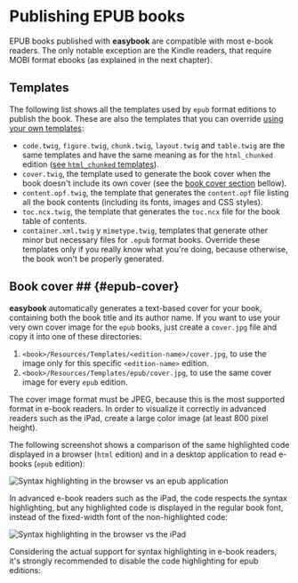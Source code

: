 # Publishing EPUB books

EPUB books published with **easybook** are compatible with most e-book readers.
The only notable exception are the Kindle readers, that require MOBI format
ebooks (as explained in the next chapter).

## Templates ##

The following list shows all the templates used by `epub` format editions to
publish the book. These are also the templates that you can override 
[using your own templates](#custom-templates):

  * `code.twig`, `figure.twig`, `chunk.twig`, `layout.twig` and `table.twig` 
    are the same templates and have the same meaning as for the `html_chunked` 
    edition ([see `html_chunked` templates](#html-templates)).
  * `cover.twig`, the template used to generate the book cover when the book
    doesn't include its own cover (see the [book cover section](#epub-cover) 
    bellow).
  * `content.opf.twig`, the template that generates the `content.opf` file 
    listing all the book contents (including its fonts, images and CSS styles).
  * `toc.ncx.twig`, the template that generates the `toc.ncx` file for the book
    table of contents.
  * `container.xml.twig` y `mimetype.twig`, templates that generate other minor
    but necessary files for `.epub` format books. Override these templates only
    if you really know what you're doing, because otherwise, the book won't be
    properly generated.

## Book cover ## {#epub-cover}

**easybook** automatically generates a text-based cover for your book, 
containing both the book title and its author name. If you want to use your 
very own cover image for the `epub` books, just create a `cover.jpg` file 
and copy it into one of these directories:

  1. `<book>/Resources/Templates/<edition-name>/cover.jpg`, to use the image
     only for this specific `<edition-name>` edition.
  2. `<book>/Resources/Templates/epub/cover.jpg`, to use the same cover image
     for every `epub` edition.

The cover image format must be JPEG, because this is the most supported format
in e-book readers. In order to visualize it correctly in advanced readers such
as the iPad, create a large color image (at least 800 pixel height).

The following screenshot shows a comparison of the same highlighted code 
displayed in a browser (`html` edition) and in a desktop application to read e-books (`epub` edition):

![Syntax highlighting in the browser vs an epub application](syntax_highlighting_browser_vs_app.png)

In advanced e-book readers such as the iPad, the code respects the syntax
highlighting, but any highlighted code is displayed in the regular book font,
instead of the fixed-width font of the non-highlighted code:

![Syntax highlighting in the browser vs the iPad](syntax_highlighting_browser_vs_ipad.png)

Considering the actual support for syntax highlighting in e-book readers, it's strongly recommended to disable the code highlighting for epub editions:
